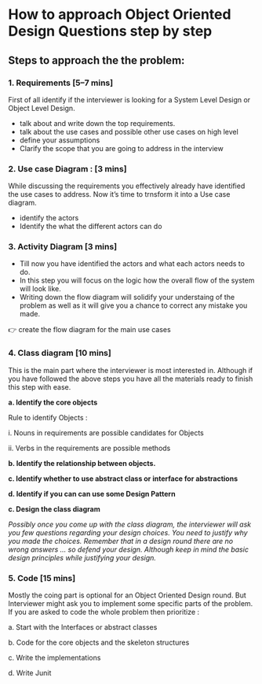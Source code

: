 # How to approach Object Oriented Design Questions step by step

## Steps to approach the the problem:

### 1. Requirements [5–7 mins]

First of all identify if the interviewer is looking for a System Level Design or Object Level Design.

- talk about and write down the top requirements.
- talk about the use cases and possible other use cases on high level
- define your assumptions
- Clarify the scope that you are going to address in the interview

### 2. Use case Diagram : [3 mins]
While discussing the requirements you effectively already have identified the use cases to address. Now it’s time to trnsform it into a Use case diagram.

- identify the actors
- Identify the what the different actors can do

### 3. Activity Diagram [3 mins]
- Till now you have identified the actors and what each actors needs to do. 
- In this step you will focus on the logic how the overall flow of the system will look like.
- Writing down the flow diagram will solidify your understaing of the problem as well as it will give you a chance to correct any mistake you made.

:point_right: create the flow diagram for the main use cases

### 4. Class diagram [10 mins]
This is the main part where the interviewer is most interested in. Although if you have followed the above steps you have all the materials ready to finish this step with ease.

**a. Identify the core objects**

  Rule to identify Objects :
  
  i. Nouns in requirements are possible candidates for Objects
  
  ii. Verbs in the requirements are possible methods
  
**b. Identify the relationship between objects.**

**c. Identify whether to use abstract class or interface for abstractions**

**d. Identify if you can can use some Design Pattern**

**c. Design the class diagram**

*Possibly once you come up with the class diagram, the interviewer will ask you few questions regarding your design choices. You need to justify why you made the choices. Remember that in a design round there are no wrong answers … so defend your design. Although keep in mind the basic design principles while justifying your design.*

### 5. Code [15 mins]

Mostly the coing part is optional for an Object Oriented Design round. But Interviewer might ask you to implement some specific parts of the problem.
If you are asked to code the whole problem then prioritize :

a. Start with the Interfaces or abstract classes

b. Code for the core objects and the skeleton structures

c. Write the implementations

d. Write Junit
